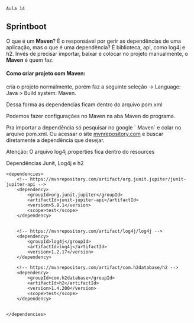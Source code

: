     Aula 14

## Sprintboot

O que é um **Maven**? É o responsável por gerir as dependências de uma aplicação, mas o que é uma dependência? É biblioteca, api, como log4j e h2. Invés de precisar importar, baixar e colocar no projeto manualmente, o **Maven** é quem faz.

#### Como criar projeto com **Maven**:

cria o projeto normalmente, porém faz a seguinte seleção -> Language: Java > Build system: Maven.

Dessa forma as dependencias ficam dentro do arquivo pom.xml

Podemos fazer configurações no Maven na aba Maven do programa.

Pra importar a dependência só pesquisar no google ´<nomeDaDependencia> Maven´ e colar no arquivo pom.xml. Ou acessar o site [mvnrepository.com](mvnrepository.com) e buscar diretamente a dependência que desejar.

Atenção: O arquivo log4j.properties fica dentro do resources

Dependências Junit, Log4j e h2

    <dependencies>
        <!-- https://mvnrepository.com/artifact/org.junit.jupiter/junit-jupiter-api -->
        <dependency>
            <groupId>org.junit.jupiter</groupId>
            <artifactId>junit-jupiter-api</artifactId>
            <version>5.8.1</version>
            <scope>test</scope>
        </dependency>


        <!-- https://mvnrepository.com/artifact/log4j/log4j -->
        <dependency>
            <groupId>log4j</groupId>
            <artifactId>log4j</artifactId>
            <version>1.2.17</version>
        </dependency>

        <!-- https://mvnrepository.com/artifact/com.h2database/h2 -->
        <dependency>
            <groupId>com.h2database</groupId>
            <artifactId>h2</artifactId>
            <version>1.4.200</version>
            <scope>test</scope>
        </dependency>


    </dependencies>
